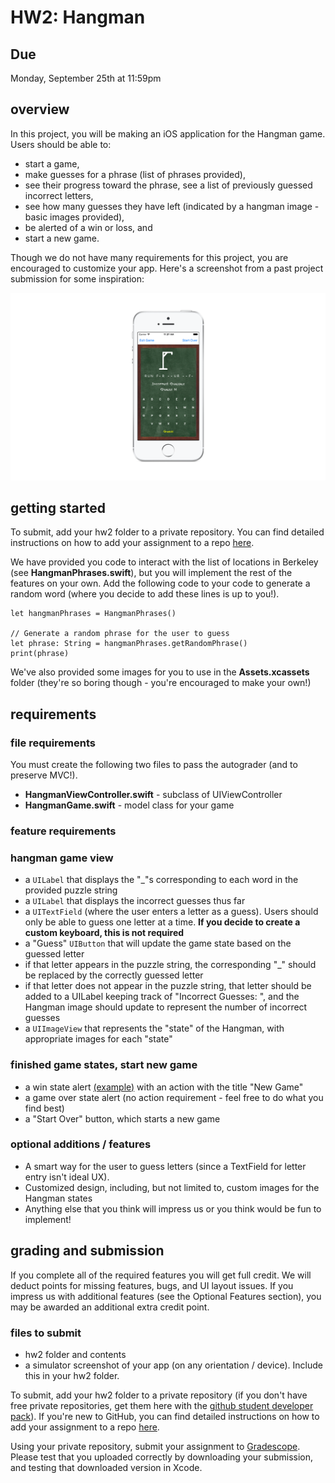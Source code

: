 # HW2: Hangman #

## Due ##
Monday, September 25th at 11:59pm

## overview ##
In this project, you will be making an iOS application for the Hangman game. Users should be able to: 
- start a game, 
- make guesses for a phrase (list of phrases provided), 
- see their progress toward the phrase, see a list of previously guessed incorrect letters, 
- see how many guesses they have left (indicated by a hangman image - basic images provided), 
- be alerted of a win or loss, and 
- start a new game.

Though we do not have many requirements for this project, you are encouraged to customize your app. Here's a screenshot from a past project submission for some inspiration:

![alt text](/README-images/hangman.png)

## getting started ##
To submit, add your hw2 folder to a private repository. You can find detailed instructions on how to add your assignment to a repo [here](http://iosdecal.com/other_files/submission_instructions.pdf).
    
We have provided you code to interact with the list of locations in Berkeley (see **HangmanPhrases.swift**), but you will implement the rest of the features on your own. Add the following code to your code to generate a random  word (where you decide to add these lines is up to you!). 

    let hangmanPhrases = HangmanPhrases()
     
    // Generate a random phrase for the user to guess
    let phrase: String = hangmanPhrases.getRandomPhrase()
    print(phrase)

We've also provided some images for you to use in the **Assets.xcassets** folder (they're so boring though - you're encouraged to make your own!)

## requirements ##

### file requirements ###
You must create the following two files to pass the autograder (and to preserve MVC!). 
- **HangmanViewController.swift** - subclass of UIViewController
- **HangmanGame.swift** - model class for your game

### feature requirements
###  hangman game view ###
* a `UILabel` that displays the "_"s corresponding to each word in the provided puzzle string
* a `UILabel` that displays the incorrect guesses thus far
* a `UITextField` (where the user enters a letter as a guess). Users should only be able to guess one letter at a time. **If you decide to create a custom keyboard, this is not required**
* a "Guess" `UIButton` that will update the game state based on the guessed letter
* if that letter appears in the puzzle string, the corresponding "_" should be replaced by the correctly guessed letter
* if that letter does not appear in the puzzle string, that letter should be added to a UILabel keeping track of "Incorrect Guesses: ", and the Hangman image should update to represent the number of incorrect guesses
* a `UIImageView` that represents the "state" of the Hangman, with appropriate images for each "state"

### finished game states, start new game ###
- a win state alert [(example)](https://medium.com/ios-os-x-development/how-to-use-uialertcontroller-in-swift-70143d7fbede) with an action with the title "New Game"
- a game over state alert (no action requirement - feel free to do what you find best)
- a "Start Over" button, which starts a new game

### optional additions / features ###
* A smart way for the user to guess letters (since a TextField for letter entry isn't ideal UX).
* Customized design, including, but not limited to, custom images for the Hangman states
* Anything else that you think will impress us or you think would be fun to implement!

## grading and submission ##
If you complete all of the required features you will get full credit. We will deduct points for missing features, bugs, and UI layout issues. If you impress us with additional features (see the Optional Features section), you may be awarded an additional extra credit point.

### files to submit ####
- hw2 folder and contents
- a simulator screenshot of your app (on any orientation / device). Include this in your hw2 folder.

To submit, add your hw2 folder to a private repository (if you don't have free private repositories, get them here with the [github student developer pack](https://education.github.com/pack)). If you're new to GitHub, you can find detailed instructions on how to add your assignment to a repo [here](http://iosdecal.com/other_files/submission_instructions.pdf).

Using your private repository, submit your assignment to [Gradescope](https://gradescope.com/courses/9817/assignments/35309/). Please test that you uploaded correctly by downloading your submission, and testing that downloaded version in Xcode.
